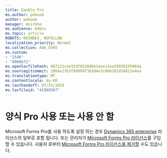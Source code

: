 ```yaml
---
title: Eanble Pro
ms.author: pebaum
author: pebaum
manager: mnirkhe
ms.audience: Admin
ms.topic: article
ROBOTS: NOINDEX, NOFOLLOW
localization_priority: Normal
ms.collection: Adm_O365
ms.custom:
- "2546"
- "9000672"
ms.openlocfilehash: 087121cee32df8520dbb1eee11ea2993819508da
ms.sourcegitcommit: 20b6a1fb3f0d899f3b204e3c066262d10623a4ea
ms.translationtype: MT
ms.contentlocale: ko-KR
ms.lasthandoff: 07/25/2019
ms.locfileid: "41969567"
---
```

# <a name="enable-or-disable-forms-pro"></a>양식 Pro 사용 또는 사용 안 함

Microsoft Forms Pro를 사용 하도록 설정 하는 경우 [Dynamics 365 enterprise](https://docs.microsoft.com/forms-pro/purchase#purchase-microsoft-forms-pro-for-users-in-a-dynamics-365-tenant) 라이선스의 일부로 포함 됩니다. 또는 관리자가 [Microsoft Forms Pro 라이선스](https://docs.microsoft.com/forms-pro/purchase#purchase-microsoft-forms-pro-for-users-in-a-dynamics-365-tenant)를 구입할 수 있습니다. 사용자 로부터 [Microsoft Forms Pro 라이선스를 제거할](https://docs.microsoft.com/forms-pro/purchase#disable-microsoft-forms-pro-for-a-user-1) 수도 있습니다.
